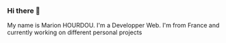 <!--[Cover](https://github.com/Marion-H/Marion-H/blob/main/img/back.jpg)-->
### Hi there 👋


My name is Marion HOURDOU.
I'm a Developper Web. I'm from France and currently working on different personal projects 



<!--
**Marion-H/Marion-H** is a ✨ _special_ ✨ repository because its `README.md` (this file) appears on your GitHub profile.

Here are some ideas to get you started:

- 🔭 I’m currently working on ...
- 🌱 I’m currently learning ...
- 👯 I’m looking to collaborate on ...
- 🤔 I’m looking for help with ...
- 💬 Ask me about ...
- 📫 How to reach me: ...
- 😄 Pronouns: ...
- ⚡ Fun fact: ...
-->
